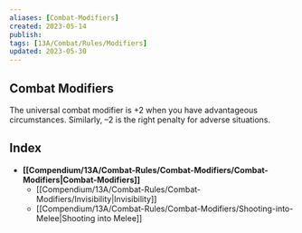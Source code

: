 ```yaml
---
aliases: [Combat-Modifiers]
created: 2023-05-14
publish: 
tags: [13A/Combat/Rules/Modifiers]
updated: 2023-05-30
---
```


## Combat Modifiers

The universal combat modifier is +2 when you have advantageous circumstances. Similarly, –2 is the right penalty for adverse situations.

## Index

- **[[Compendium/13A/Combat-Rules/Combat-Modifiers/Combat-Modifiers|Combat-Modifiers]]**
	- [[Compendium/13A/Combat-Rules/Combat-Modifiers/Invisibility|Invisibility]]
	- [[Compendium/13A/Combat-Rules/Combat-Modifiers/Shooting-into-Melee|Shooting into Melee]]

